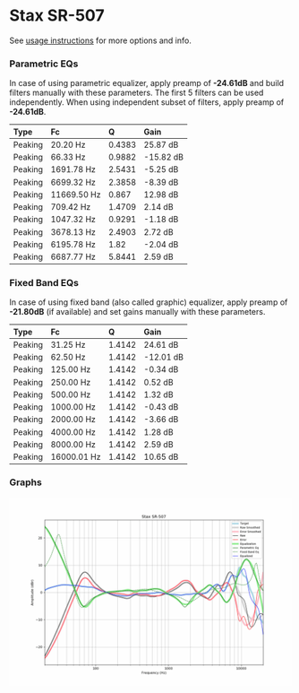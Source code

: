 # Stax SR-507
See [usage instructions](https://github.com/jaakkopasanen/AutoEq#usage) for more options and info.

### Parametric EQs
In case of using parametric equalizer, apply preamp of **-24.61dB** and build filters manually
with these parameters. The first 5 filters can be used independently.
When using independent subset of filters, apply preamp of **-24.61dB**.

| Type    | Fc          |      Q | Gain      |
|:--------|:------------|:-------|:----------|
| Peaking | 20.20 Hz    | 0.4383 | 25.87 dB  |
| Peaking | 66.33 Hz    | 0.9882 | -15.82 dB |
| Peaking | 1691.78 Hz  | 2.5431 | -5.25 dB  |
| Peaking | 6699.32 Hz  | 2.3858 | -8.39 dB  |
| Peaking | 11669.50 Hz | 0.867  | 12.98 dB  |
| Peaking | 709.42 Hz   | 1.4709 | 2.14 dB   |
| Peaking | 1047.32 Hz  | 0.9291 | -1.18 dB  |
| Peaking | 3678.13 Hz  | 2.4903 | 2.72 dB   |
| Peaking | 6195.78 Hz  | 1.82   | -2.04 dB  |
| Peaking | 6687.77 Hz  | 5.8441 | 2.59 dB   |

### Fixed Band EQs
In case of using fixed band (also called graphic) equalizer, apply preamp of **-21.80dB**
(if available) and set gains manually with these parameters.

| Type    | Fc          |      Q | Gain      |
|:--------|:------------|:-------|:----------|
| Peaking | 31.25 Hz    | 1.4142 | 24.61 dB  |
| Peaking | 62.50 Hz    | 1.4142 | -12.01 dB |
| Peaking | 125.00 Hz   | 1.4142 | -0.34 dB  |
| Peaking | 250.00 Hz   | 1.4142 | 0.52 dB   |
| Peaking | 500.00 Hz   | 1.4142 | 1.32 dB   |
| Peaking | 1000.00 Hz  | 1.4142 | -0.43 dB  |
| Peaking | 2000.00 Hz  | 1.4142 | -3.66 dB  |
| Peaking | 4000.00 Hz  | 1.4142 | 1.28 dB   |
| Peaking | 8000.00 Hz  | 1.4142 | 2.59 dB   |
| Peaking | 16000.01 Hz | 1.4142 | 10.65 dB  |

### Graphs
![](./Stax%20SR-507.png)